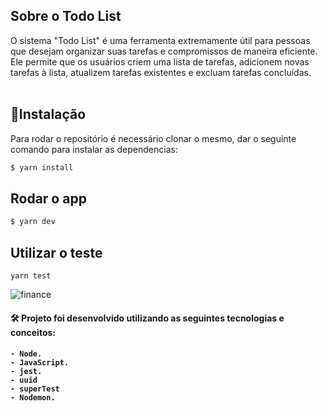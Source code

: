 
## Sobre o Todo List

O sistema "Todo List" é uma ferramenta extremamente útil para pessoas que desejam organizar suas tarefas e compromissos de maneira eficiente. Ele permite que os usuários criem uma lista de tarefas, adicionem novas tarefas à lista, atualizem tarefas existentes e excluam tarefas concluídas.
<br>
<br>


## :rocket:Instalação
Para rodar o repositório é necessário clonar o mesmo, dar o seguinte comando para instalar as dependencias:

```bash
$ yarn install
```

## Rodar o app

```bash
$ yarn dev
```
## Utilizar o teste

```
yarn test
```


![finance](https://user-images.githubusercontent.com/88260644/209712775-9ae03deb-95d4-46f7-9037-5b759fd18b88.gif)


<h4> 🛠 Projeto foi desenvolvido utilizando as seguintes tecnologias e conceitos: <h4>

    - Node.
    - JavaScript.
    - jest.
    - uuid
    - superTest
    - Nodemon.


